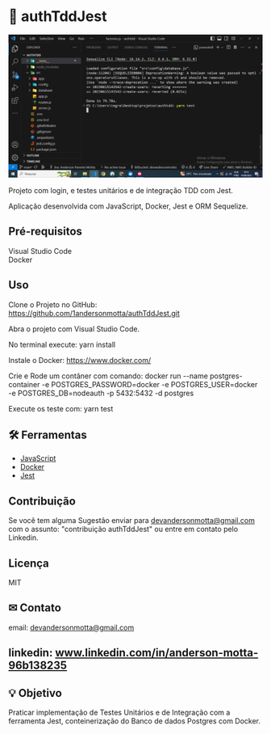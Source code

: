 # 🌂 authTddJest

![Se necessário atualize a página para carregamento do GIF](jest.gif)

Projeto com login, e testes unitários e de integração TDD com Jest.

Aplicação desenvolvida com JavaScript, Docker, Jest e ORM Sequelize.

## Pré-requisitos

Visual Studio Code  
Docker  

## Uso
Clone o Projeto no GitHub:
https://github.com/1andersonmotta/authTddJest.git  

Abra o projeto com Visual Studio Code.  

No terminal execute: yarn install  

Instale o Docker: https://www.docker.com/  

Crie e Rode um contâner com comando: docker run --name postgres-container -e POSTGRES_PASSWORD=docker -e POSTGRES_USER=docker -e POSTGRES_DB=nodeauth -p 5432:5432 -d postgres  

Execute os teste com: yarn test

## 🛠 Ferramentas

- [JavaScript](https://developer.mozilla.org/pt-BR/docs/Web/JavaScript)
- [Docker](https://www.docker.com/)
- [Jest](https://jestjs.io/pt-BR/)

## Contribuição

Se você tem alguma Sugestão enviar para devandersonmotta@gmail.com com o assunto: "contribuição authTddJest" ou entre em contato pelo Linkedin.

## Licença

MIT

## ✉ Contato

email: devandersonmotta@gmail.com

linkedin: www.linkedin.com/in/anderson-motta-96b138235
---

## 💡 Objetivo

Praticar implementação de Testes Unitários e de Integração com a ferramenta Jest, conteinerização do Banco de dados Postgres com Docker. 


